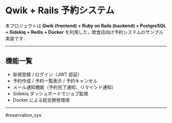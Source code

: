 # Qwik + Rails 予約システム

本プロジェクトは **Qwik (frontend) + Ruby on Rails (backend) + PostgreSQL + Sidekiq + Redis + Docker** を利用した，飲食店向け予約システムのサンプル実装です．

---

## 機能一覧

- 新規登録 / ログイン（JWT 認証）
- 予約作成 / 予約一覧表示 / 予約キャンセル
- メール通知機能（予約完了通知、リマインド通知）
- Sidekiq ダッシュボードでジョブ監視
- Docker による統合開発環境

---
#reservation_sys